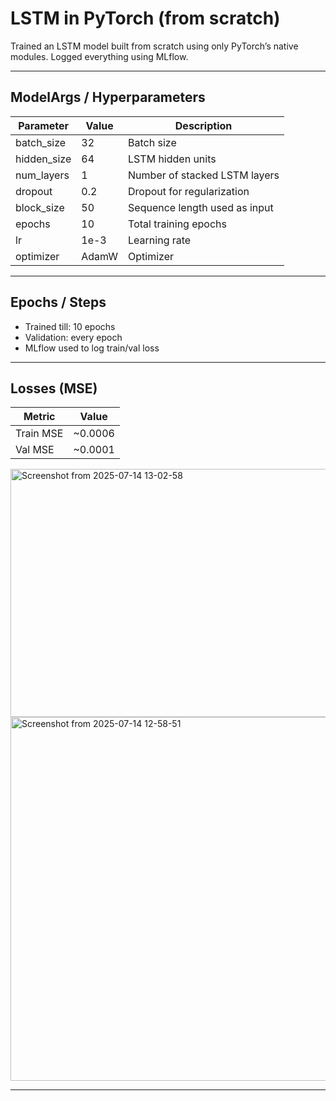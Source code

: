 # LSTM in PyTorch (from scratch)

Trained an LSTM model built from scratch using only PyTorch’s native modules. Logged everything using MLflow.

---

## ModelArgs / Hyperparameters

| Parameter     | Value   | Description                            |
| ------------- | ------- | -------------------------------------- |
| batch\_size   | 32      | Batch size                             |
| hidden\_size  | 64      | LSTM hidden units                      |
| num\_layers   | 1       | Number of stacked LSTM layers          |
| dropout       | 0.2     | Dropout for regularization             |
| block\_size   | 50      | Sequence length used as input          |
| epochs        | 10      | Total training epochs                  |
| lr            | 1e-3    | Learning rate                          |
| optimizer     | AdamW   | Optimizer                              |

---

## Epochs / Steps

* Trained till: 10 epochs
* Validation: every epoch
* MLflow used to log train/val loss

---

## Losses (MSE)

| Metric     | Value   |
| ---------- | ------- |
| Train MSE  | ~0.0006 |
| Val MSE    | ~0.0001 |

<img width="1889" height="397" alt="Screenshot from 2025-07-14 13-02-58" src="https://github.com/user-attachments/assets/764081ec-57bd-4bbd-a5bc-cdffa923395e" />

<img width="1728" height="582" alt="Screenshot from 2025-07-14 12-58-51" src="https://github.com/user-attachments/assets/cfa20808-95b8-4f90-9e59-8ad95da2b6ee" />


---
